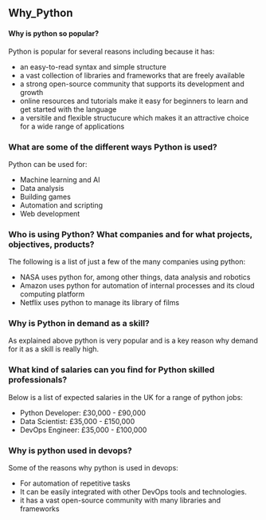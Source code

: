 ## Why_Python

#### Why is python so popular?

Python is popular for several reasons including because it has:
- an easy-to-read syntax and simple structure
- a vast collection of libraries and frameworks that are freely available 
- a strong open-source community that supports its development and growth 
- online resources and tutorials make it easy for beginners to learn and get started with the language
- a versitile and flexible structucure which makes it an attractive choice for a wide range of applications


### What are some of the different ways Python is used? 

Python can be used for: 
- Machine learning and AI
- Data analysis
- Building games
- Automation and scripting
- Web development

### Who is using Python? What companies and for what projects, objectives, products?

The following is a list of just a few of the many companies using python:

- NASA uses python for, among other things, data analysis and robotics
- Amazon uses python for automation of internal processes and its cloud computing platform
- Netflix uses python to manage its library of films

### Why is Python in demand as a skill?

As explained above python is very popular and is a key reason why demand for it as a skill is really high.

### What kind of salaries can you find for Python skilled professionals? 

Below is a list of expected salaries in the UK for a range of python jobs:

- Python Developer: £30,000 - £90,000
- Data Scientist: £35,000 - £150,000
- DevOps Engineer: £35,000 - £100,000

### Why is python used in devops?

Some of the reasons why python is used in devops:

- For automation of repetitive tasks
- It can be easily integrated with other DevOps tools and technologies.
- it has a vast open-source community with many libraries and frameworks


